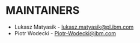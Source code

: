 # MAINTAINERS

- Lukasz Matyasik - lukasz.matyasik@pl.ibm.com
- Piotr Wodecki - Piotr-Wodecki@ibm.com
